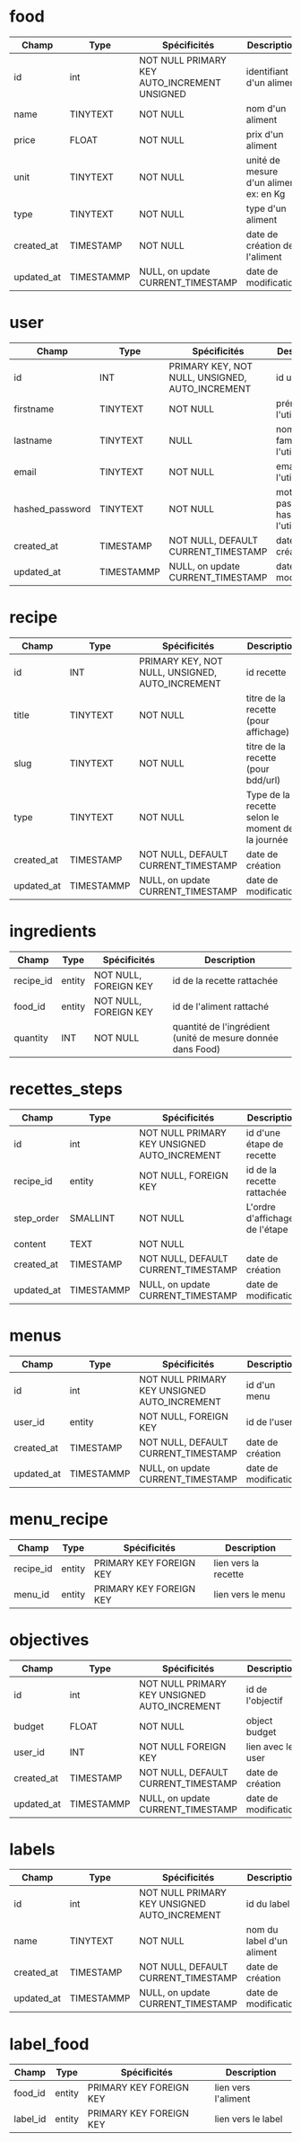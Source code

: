 
# food

| Champ  | Type  | Spécificités   | Description   |
| - | -   | -   | -   |
| id | int | NOT NULL PRIMARY KEY AUTO_INCREMENT UNSIGNED | identifiant d'un aliment |
| name | TINYTEXT | NOT NULL | nom d'un aliment |
| price | FLOAT | NOT NULL | prix d'un aliment |
| unit | TINYTEXT | NOT NULL | unité de mesure d'un aliment ex: en Kg |
| type | TINYTEXT | NOT NULL | type d'un aliment |
| created_at | TIMESTAMP | NOT NULL | date de création de l'aliment|
| updated_at | TIMESTAMMP | NULL, on update CURRENT_TIMESTAMP | date de modification |


# user

| Champ  | Type  | Spécificités   | Description   |
| - | -   | -   | -   |
| id | INT | PRIMARY KEY, NOT NULL, UNSIGNED, AUTO_INCREMENT | id user |
| firstname | TINYTEXT | NOT NULL | prénom de l'utilisateur |
| lastname | TINYTEXT | NULL | nom de famille de l'utilisateur |
| email | TINYTEXT | NOT NULL | email de l'utilisateur |
| hashed_password | TINYTEXT | NOT NULL | mot de passe hashé de l'utilisateur |
| created_at | TIMESTAMP | NOT NULL, DEFAULT CURRENT_TIMESTAMP | date de création |
| updated_at | TIMESTAMMP | NULL, on update CURRENT_TIMESTAMP | date de modification |

# recipe

| Champ  | Type  | Spécificités   | Description   |
| - | -   | -   | -   |
| id | INT | PRIMARY KEY, NOT NULL, UNSIGNED, AUTO_INCREMENT | id recette |
| title | TINYTEXT | NOT NULL | titre de la recette (pour affichage) |
| slug | TINYTEXT | NOT NULL | titre de la recette (pour bdd/url) |
| type | TINYTEXT | NOT NULL | Type de la recette selon le moment de la journée |
| created_at | TIMESTAMP | NOT NULL, DEFAULT CURRENT_TIMESTAMP | date de création |
| updated_at | TIMESTAMMP | NULL, on update CURRENT_TIMESTAMP | date de modification |


# ingredients

| Champ  | Type  | Spécificités   | Description   |
| - | -   | -   | -   |
| recipe_id | entity | NOT NULL, FOREIGN KEY | id de la recette rattachée |
| food_id | entity | NOT NULL, FOREIGN KEY | id de l'aliment rattaché |
| quantity | INT | NOT NULL | quantité de l'ingrédient (unité de mesure donnée dans Food) |

# recettes_steps

| Champ  | Type  | Spécificités   | Description   |
| - | -   | -   | -   |
| id | int | NOT NULL PRIMARY KEY UNSIGNED AUTO_INCREMENT | id d'une étape de recette |
| recipe_id | entity | NOT NULL, FOREIGN KEY | id de la recette rattachée |
| step_order | SMALLINT | NOT NULL | L'ordre d'affichage de l'étape |
| content | TEXT | NOT NULL |  |
| created_at | TIMESTAMP | NOT NULL, DEFAULT CURRENT_TIMESTAMP | date de création |
| updated_at | TIMESTAMMP | NULL, on update CURRENT_TIMESTAMP | date de modification |

# menus

| Champ  | Type  | Spécificités   | Description   |
| - | -   | -   | -   |
| id | int | NOT NULL PRIMARY KEY UNSIGNED AUTO_INCREMENT | id d'un menu |
| user_id | entity | NOT NULL, FOREIGN KEY | id de l'user |
| created_at | TIMESTAMP | NOT NULL, DEFAULT CURRENT_TIMESTAMP | date de création |
| updated_at | TIMESTAMMP | NULL, on update CURRENT_TIMESTAMP | date de modification |


# menu_recipe

| Champ  | Type  | Spécificités   | Description   |
| - | -   | -   | -   |
| recipe_id | entity | PRIMARY KEY FOREIGN KEY | lien vers la recette |
| menu_id | entity | PRIMARY KEY FOREIGN KEY | lien vers le menu |



# objectives

| Champ  | Type  | Spécificités   | Description   |
| - | -   | -   | -   |
| id | int | NOT NULL PRIMARY KEY UNSIGNED AUTO_INCREMENT | id de l'objectif |
| budget | FLOAT | NOT NULL | object budget |
| user_id | INT | NOT NULL FOREIGN KEY | lien avec le user |
| created_at | TIMESTAMP | NOT NULL, DEFAULT CURRENT_TIMESTAMP | date de création |
| updated_at | TIMESTAMMP | NULL, on update CURRENT_TIMESTAMP | date de modification |


# labels

| Champ  | Type  | Spécificités   | Description   |
| - | -   | -   | -   |
| id | int | NOT NULL PRIMARY KEY UNSIGNED AUTO_INCREMENT | id du label |
| name | TINYTEXT | NOT NULL | nom du label d'un aliment |
| created_at | TIMESTAMP | NOT NULL, DEFAULT CURRENT_TIMESTAMP | date de création |
| updated_at | TIMESTAMMP | NULL, on update CURRENT_TIMESTAMP | date de modification |


# label_food

| Champ  | Type  | Spécificités   | Description   |
| - | -   | -   | -   |
| food_id | entity | PRIMARY KEY FOREIGN KEY | lien vers l'aliment |
| label_id | entity | PRIMARY KEY FOREIGN KEY | lien vers le label |